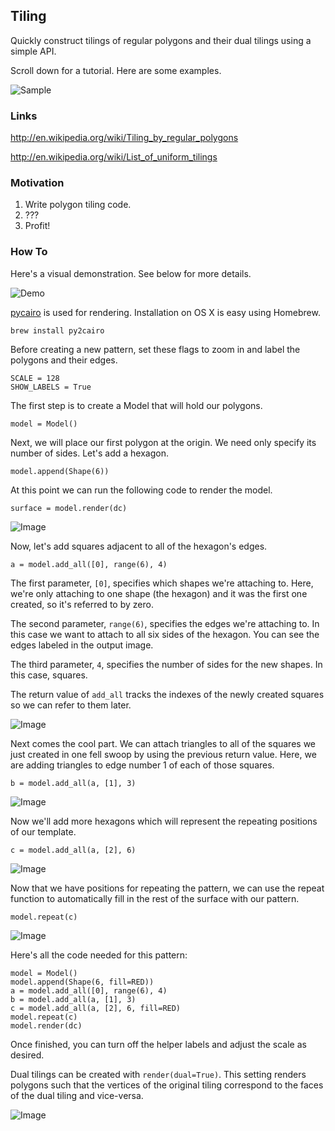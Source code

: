 ## Tiling

Quickly construct tilings of regular polygons and their dual tilings using a
simple API.

Scroll down for a tutorial. Here are some examples.

![Sample](http://i.imgur.com/gyoQnuG.gif)

### Links

http://en.wikipedia.org/wiki/Tiling_by_regular_polygons

http://en.wikipedia.org/wiki/List_of_uniform_tilings

### Motivation

1. Write polygon tiling code.
2. ???
3. Profit!

### How To

Here's a visual demonstration. See below for more details.

![Demo](http://i.imgur.com/MHm6VuI.gif)

[pycairo](http://cairographics.org/pycairo/) is used for rendering.
Installation on OS X is easy using Homebrew.

    brew install py2cairo

Before creating a new pattern, set these flags to zoom in and label the
polygons and their edges.

    SCALE = 128
    SHOW_LABELS = True

The first step is to create a Model that will hold our polygons.

    model = Model()

Next, we will place our first polygon at the origin. We need only specify its
number of sides. Let's add a hexagon.

    model.append(Shape(6))

At this point we can run the following code to render the model.

    surface = model.render(dc)

![Image](http://i.imgur.com/OjV0HTb.png)

Now, let's add squares adjacent to all of the hexagon's edges.

    a = model.add_all([0], range(6), 4)

The first parameter, `[0]`, specifies which shapes we're attaching to. Here,
we're only attaching to one shape (the hexagon) and it was the first one
created, so it's referred to by zero.

The second parameter, `range(6)`, specifies the edges we're attaching to. In this
case we want to attach to all six sides of the hexagon. You can see the edges
labeled in the output image.

The third parameter, `4`, specifies the number of sides for the new shapes. In
this case, squares.

The return value of `add_all` tracks the indexes of the newly created squares
so we can refer to them later.

![Image](http://i.imgur.com/D0zqHkA.png)

Next comes the cool part. We can attach triangles to all of the squares we just
created in one fell swoop by using the previous return value. Here, we are
adding triangles to edge number 1 of each of those squares.

    b = model.add_all(a, [1], 3)

![Image](http://i.imgur.com/lfyfaC0.png)

Now we'll add more hexagons which will represent the repeating positions of
our template.

    c = model.add_all(a, [2], 6)

![Image](http://i.imgur.com/2HgeMRd.png)

Now that we have positions for repeating the pattern, we can use the
repeat function to automatically fill in the rest of the surface
with our pattern.

    model.repeat(c)

![Image](http://i.imgur.com/JC2MSwH.png)

Here's all the code needed for this pattern:

    model = Model()
    model.append(Shape(6, fill=RED))
    a = model.add_all([0], range(6), 4)
    b = model.add_all(a, [1], 3)
    c = model.add_all(a, [2], 6, fill=RED)
    model.repeat(c)
    model.render(dc)

Once finished, you can turn off the helper labels and adjust the scale as
desired.

Dual tilings can be created with `render(dual=True)`. This setting renders
polygons such that the vertices of the original tiling correspond to the
faces of the dual tiling and vice-versa.

![Image](http://i.imgur.com/cOrQsXW.png)
